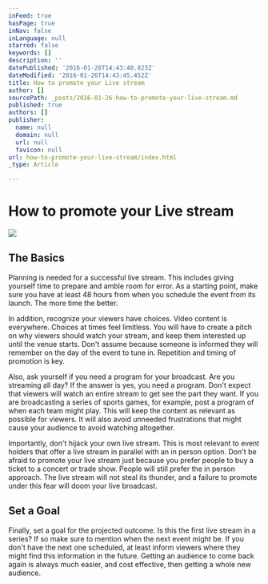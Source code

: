 ```yaml
---
inFeed: true
hasPage: true
inNav: false
inLanguage: null
starred: false
keywords: []
description: ''
datePublished: '2016-01-26T14:43:48.823Z'
dateModified: '2016-01-26T14:43:45.452Z'
title: How to promote your Live stream
author: []
sourcePath: _posts/2016-01-26-how-to-promote-your-live-stream.md
published: true
authors: []
publisher:
  name: null
  domain: null
  url: null
  favicon: null
url: how-to-promote-your-live-stream/index.html
_type: Article

---
```

# How to promote your Live stream
![](https://the-grid-user-content.s3-us-west-2.amazonaws.com/11982724-755a-4825-8ad1-94efe93d5108.jpg)

## The Basics

Planning is needed for a successful live stream. This includes giving yourself time to prepare and amble room for error. As a starting point, make sure you have at least 48 hours from when you schedule the event from its launch. The more time the better.

In addition, recognize your viewers have choices. Video content is everywhere. Choices at times feel limitless. You will have to create a pitch on why viewers should watch your stream, and keep them interested up until the venue starts. Don't assume because someone is informed they will remember on the day of the event to tune in. Repetition and timing of promotion is key.

Also, ask yourself if you need a program for your broadcast. Are you streaming all day? If the answer is yes, you need a program. Don't expect that viewers will watch an entire stream to get see the part they want. If you are broadcasting a series of sports games, for example, post a program of when each team might play. This will keep the content as relevant as possible for viewers. It will also avoid unneeded frustrations that might cause your audience to avoid watching altogether.

Importantly, don't hijack your own live stream. This is most relevant to event holders that offer a live stream in parallel with an in person option. Don't be afraid to promote your live stream just because you prefer people to buy a ticket to a concert or trade show. People will still prefer the in person approach. The live stream will not steal its thunder, and a failure to promote under this fear will doom your live broadcast.

## Set a Goal

Finally, set a goal for the projected outcome. Is this the first live stream in a series? If so make sure to mention when the next event might be. If you don't have the next one scheduled, at least inform viewers where they might find this information in the future. Getting an audience to come back again is always much easier, and cost effective, then getting a whole new audience.